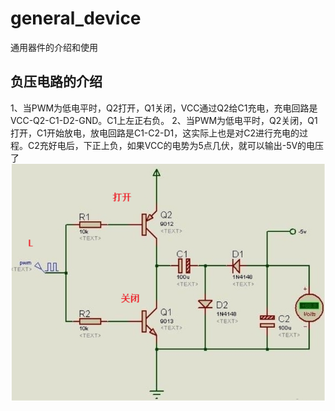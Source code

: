 # general_device
通用器件的介绍和使用
## 负压电路的介绍
1、当PWM为低电平时，Q2打开，Q1关闭，VCC通过Q2给C1充电，充电回路是VCC-Q2-C1-D2-GND。C1上左正右负。
2、当PWM为低电平时，Q2关闭，Q1打开，C1开始放电，放电回路是C1-C2-D1，这实际上也是对C2进行充电的过程。C2充好电后，下正上负，如果VCC的电势为5点几伏，就可以输出-5V的电压了
![电路图](https://github.com/wushulu/general_device/blob/master/%E8%B4%9F%E5%8E%8B%E7%94%B5%E8%B7%AF.png)

   
